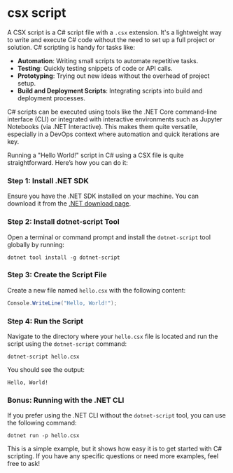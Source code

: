 # csx script

A CSX script is a C# script file with a `.csx` extension. It's a lightweight way to write and execute C# code without the need to set up a full project or solution. C# scripting is handy for tasks like:

- **Automation**: Writing small scripts to automate repetitive tasks.
- **Testing**: Quickly testing snippets of code or API calls.
- **Prototyping**: Trying out new ideas without the overhead of project setup.
- **Build and Deployment Scripts**: Integrating scripts into build and deployment processes.

C# scripts can be executed using tools like the .NET Core command-line interface (CLI) or integrated with interactive environments such as Jupyter Notebooks (via .NET Interactive). This makes them quite versatile, especially in a DevOps context where automation and quick iterations are key.


Running a "Hello World!" script in C# using a CSX file is quite straightforward. Here’s how you can do it:

### Step 1: Install .NET SDK
Ensure you have the .NET SDK installed on your machine. You can download it from the [.NET download page](https://dotnet.microsoft.com/download).

### Step 2: Install dotnet-script Tool
Open a terminal or command prompt and install the `dotnet-script` tool globally by running:
```shell
dotnet tool install -g dotnet-script
```

### Step 3: Create the Script File
Create a new file named `hello.csx` with the following content:
```csharp
Console.WriteLine("Hello, World!");
```

### Step 4: Run the Script
Navigate to the directory where your `hello.csx` file is located and run the script using the `dotnet-script` command:
```shell
dotnet-script hello.csx
```

You should see the output:
```
Hello, World!
```

### Bonus: Running with the .NET CLI
If you prefer using the .NET CLI without the `dotnet-script` tool, you can use the following command:
```shell
dotnet run -p hello.csx
```

This is a simple example, but it shows how easy it is to get started with C# scripting. If you have any specific questions or need more examples, feel free to ask!